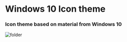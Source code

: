 # Windows 10 Icon theme #

### Icon theme based on material from Windows 10

![folder](http://b00merang.weebly.com/uploads/1/6/8/1/16813022/published/9145133.png?1486514028)
